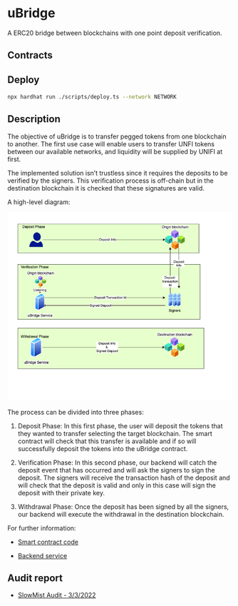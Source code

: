 # uBridge

A ERC20 bridge between blockchains with one point deposit verification.

## Contracts

## Deploy

```sh
npx hardhat run ./scripts/deploy.ts --network NETWORK
```

## Description

The objective of uBridge is to transfer pegged tokens from one blockchain to another. The first use case will enable users to transfer UNFI tokens between our available networks, and liquidity will be supplied by UNIFI at first.

The implemented solution isn’t trustless since it requires the deposits to be verified by the signers. This verification process is off-chain but in the destination blockchain it is checked that these signatures are valid.

A high-level diagram:

![A high-level diagram](https://github.com/unifiprotocol/ubridge/blob/master/assets/uBridgeDepositFlowchart.png?raw=true)

The process can be divided into three phases:

1. Deposit Phase: In this first phase, the user will deposit the tokens that they wanted to transfer selecting the target blockchain. The smart contract will check that this transfer is available and if so will successfully deposit the tokens into the uBridge contract.

2. Verification Phase: In this second phase, our backend will catch the deposit event that has occurred and will ask the signers to sign the deposit. The signers will receive the transaction hash of the deposit and will check that the deposit is valid and only in this case will sign the deposit with their private key.

3. Withdrawal Phase: Once the deposit has been signed by all the signers, our backend will execute the withdrawal in the destination blockchain.

For further information:

- [Smart contract code](https://github.com/unifiprotocol/ubridge/blob/master/contracts/UBridge.sol)

- [Backend service](https://github.com/unifiprotocol/ubridge-service)

## Audit report

- [SlowMist Audit - 3/3/2022](https://github.com/unifiprotocol/ubridge/blob/master/SlowMist%20Audit%20Report%20-%20Bridge.pdf)
